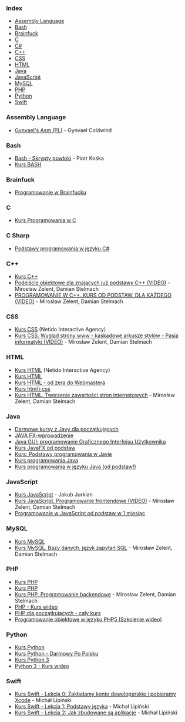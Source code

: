 ### Index

-   [Assembly Language](#assembly-language)
-   [Bash](#bash)
-   [Brainfuck](#brainfuck)
-   [C](#c)
-   [C#](#c-sharp)
-   [C++](#cpp)
-   [CSS](#css)
-   [HTML](#html)
-   [Java](#java)
-   [JavaScript](#javascript)
-   [MySQL](#mysql)
-   [PHP](#php)
-   [Python](#python)
-   [Swift](#swift)

### Assembly Language

-   [Gynvael's Asm (PL)](https://www.youtube.com/playlist?list=PL7CA8FE35B665D4DD) - Gynvael Coldwind

### Bash

-   [Bash - Skrypty powłoki](https://www.youtube.com/playlist?list=PLh6V3IQZSBSbls0j9DdkCpbbqQsBUzh4-) - Piotr Kośka
-   [Kurs BASH](https://www.youtube.com/playlist?list=PLHYqnLVqlfpyHMKNUkkdFQfueRcsssEj0)

### Brainfuck

-   [Programowanie w Brainfucku](https://www.youtube.com/watch?v=dzFgY4JsZe8)

### C

-   [Kurs Programowania w C](https://www.youtube.com/playlist?list=PLgeFsJ0yZyikV_e8YDl5rixXu-H6wFIIZ)

### C Sharp

-   [Podstawy programowania w języku C#](https://www.youtube.com/playlist?list=PLk5dbESAmUZh1cLITav0ZmDEqRujsPa93)

<h3 id="cpp">C++</h3>

-   [Kurs C++](https://www.youtube.com/playlist?list=PLE84826ABF088F7E8)
-   [Podejście obiektowe dla znających już podstawy C++ (VIDEO)](https://www.youtube.com/playlist?list=PLOYHgt8dIdozvOVheSRb_qPVU-4ZJA7uB) - Mirosław Zelent, Damian Stelmach
-   [PROGRAMOWANIE W C++. KURS OD PODSTAW, DLA KAŻDEGO (VIDEO)](https://www.youtube.com/playlist?list=PLOYHgt8dIdoxx0Y5wzs7CFpmBzb40PaDo) - Mirosław Zelent, Damian Stelmach

### CSS

-   [Kurs CSS](http://www.kurshtmlcss.pl/kurs-css) (Netido Interactive Agency)
-   [Kurs CSS. Wygląd strony www - kaskadowe arkusze stylów - Pasja informatyki (VIDEO)](https://www.youtube.com/playlist?list=PLOYHgt8dIdow6b2Qm3aTJbKT2BPo5iybv) - Mirosław Zelent, Damian Stelmach

### HTML

-   [Kurs HTML](http://www.kurshtmlcss.pl/kurs-html) (Netido Interactive Agency)
-   [Kurs HTML](https://www.youtube.com/playlist?list=PLpwxuvBp359NntV2cLO5LaH6tmd6efmHH)
-   [Kurs HTML - od zera do Webmastera](https://www.youtube.com/playlist?list=PL0zYPqHK5yJWsIn3PIproSyxO3nchPd99)
-   [Kurs html i css](https://www.youtube.com/playlist?list=PLs8Otihb6zvfosmWesJ_lkJS_HzL58gSS)
-   [Kurs HTML. Tworzenie zawartości stron internetowych](https://www.youtube.com/playlist?list=PLOYHgt8dIdox9Qq3X9iAdSVekS_5Vcp5r) - Mirosław Zelent, Damian Stelmach

### Java

-   [Darmowe kursy z Javy dla początkujących](http://programowaniejava.pl/edukacja/darmowe-szkolenia.html)
-   [JAVA FX-wprowadzenie](https://www.youtube.com/playlist?list=PL-ikpm9wGd1HkA9PvGTYWZHtO-Xq_i_Mw)
-   [Java GUI: programowanie Graficznego Interfejsu Użytkownika](https://www.youtube.com/playlist?list=PL3298E3EB8CFDE9BA)
-   [Kurs JavaFX od podstaw](https://www.youtube.com/playlist?list=PLpzwMkmxJDUwQuQR7Rezut5UE_8UGDxkU)
-   [Kurs: Podstawy programowania w Javie](https://www.youtube.com/playlist?list=PL-ikpm9wGd1HzpzIatXOGQeElJmqVUbl8)
-   [Kurs programowania Java](https://www.youtube.com/playlist?list=PLED70A92187B1406A)
-   [Kurs programowania w języku Java (od podstaw!)](https://www.youtube.com/playlist?list=PLTs20Q-BTEMMJHb4GWFT34PAWxYyzndIY)

### JavaScript

-   [Kurs JavaScript](https://www.youtube.com/playlist?list=PLGjoxB-1BV8IKoG_fb934nZXSVi_v-4yg) - Jakub Jurkian
-   [Kurs JavaScript. Programowanie frontendowe (VIDEO)](https://www.youtube.com/playlist?list=PLOYHgt8dIdoxTUYuHS9ZYNlcJq5R3jBsC) - Mirosław Zelent, Damian Stelmach
-   [Programowanie w JavaScript od podstaw w 1 miesiąc](https://www.youtube.com/playlist?list=PLTs20Q-BTEMPRSzhrlAuu7yus1BuOLVrS)

### MySQL

-   [Kurs MySQL](https://www.youtube.com/playlist?list=PL748D0ACBEC371708)
-   [Kurs MySQL. Bazy danych, język zapytań SQL](https://www.youtube.com/playlist?list=PLOYHgt8dIdoymv-Wzvs8M-OsKFD31VTVZ) - Mirosław Zelent, Damian Stelmach

### PHP

-   [Kurs PHP](https://www.youtube.com/playlist?list=PLE974A9BEF34A967A)
-   [Kurs PHP](https://www.youtube.com/playlist?list=PLD54FE15FA250C6C0)
-   [Kurs PHP. Programowanie backendowe](https://www.youtube.com/playlist?list=PLOYHgt8dIdox81dbm1JWXQbm2geG1V2uh) - Mirosław Zelent, Damian Stelmach
-   [PHP - Kurs wideo](https://www.youtube.com/playlist?list=PLbOPmSDkHx2qfl91W8DFF3jhgjhWv6fkm)
-   [PHP dla początkujących - cały kurs](https://www.youtube.com/playlist?list=PL3pH4hKPTCS2XfwSI1VTRvP8xNtzY3gpi)
-   [Programowanie obiektowe w języku PHP5 (Szkolenie wideo)](https://www.youtube.com/playlist?list=PL_nu3rOfoPo4HIKGae-kSrJL-ebG7vyQ6)

### Python

-   [Kurs Python](https://www.youtube.com/playlist?list=PL3yDCQ6GKeEyBOF0gZyBvihDv6n0GNsdm)
-   [Kurs Python - Darmowy Po Polsku](https://www.youtube.com/playlist?list=PL_dDQ_G9rdI6dQsDkwqSQyAeXY3uUrWzp)
-   [Kurs Python 3](https://www.youtube.com/playlist?list=PLdBHMlEKo8UcOaykMssI1_X6ui0tzTNoH)
-   [Python 3 - Kurs wideo](https://www.youtube.com/playlist?list=PLbOPmSDkHx2pCboufcEKkinpUuramshmr)

### Swift

-   [Kurs Swift - Lekcja 0: Zakładamy konto deweloperskie i pobieramy Xcode](https://myapple.pl/posts/8599-kurs-swift-lekcja-0-zakladamy-konto-deweloperskie-i-pobieramy-xcode) - Michał Lipiński
-   [Kurs Swift - Lekcja 1: Podstawy języka](https://myapple.pl/posts/8600-kurs-swift-lekcja-1-podstawy-jezyka) - Michał Lipiński
-   [Kurs Swift - Lekcja 2: Jak zbudowane są aplikacje](https://myapple.pl/posts/8601-kurs-swift-lekcja-2-jak-zbudowane-sa-aplikacje) - Michał Lipiński
